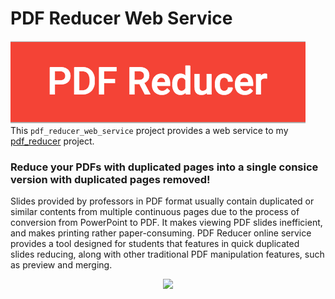 # PDF Reducer Web Service
![logo](https://github.com/qwang70/pdf_reducer_web_service/blob/master/pdf_reducer/pdf_reducer_web_app/static/pdf_reducer_web_app/image/logo.png)
This `pdf_reducer_web_service` project provides a web service to my [pdf_reducer](https://github.com/qwang70/pdf_reducer) project. 
### Reduce your PDFs with duplicated pages into a single consice version with duplicated pages removed!
Slides provided by professors in PDF format usually contain duplicated or similar contents from multiple continuous pages due to the process of conversion from PowerPoint to PDF. It makes viewing PDF slides inefficient, and makes printing rather paper-consuming. PDF Reducer online service provides a tool designed for students that features in quick duplicated slides reducing, along with other traditional PDF manipulation features, such as preview and merging.

<div style="text-align:center"><img src ="http://wallpaper-gallery.net/images/sakura-wallpaper/sakura-wallpaper-10.jpg" /></div>

